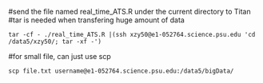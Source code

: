 
#send  the file named real_time_ATS.R under the current directory to Titan
#tar is needed when transfering huge amount of data
```
tar -cf - ./real_time_ATS.R |(ssh xzy50@e1-052764.science.psu.edu 'cd /data5/xzy50/; tar -xf -')
```
#for small file, can just use scp

```
scp file.txt username@e1-052764.science.psu.edu:/data5/bigData/
```
